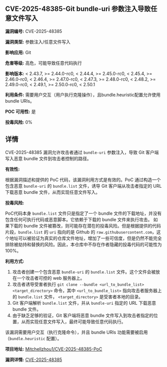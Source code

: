 ## CVE-2025-48385-Git bundle-uri 参数注入导致任意文件写入

**漏洞编号:** CVE-2025-48385

**漏洞类型:** 参数注入/任意文件写入

**影响应用:** Git

**危害等级:** 高危，可能导致任意代码执行

**影响版本:** < 2.43.7, >= 2.44.0-rc0, < 2.44.4, >= 2.45.0-rc0, < 2.45.4, >= 2.46.0-rc0, < 2.46.4, >= 2.47.0-rc0, < 2.47.3, >= 2.48.0-rc0, < 2.48.2, >= 2.49.0-rc0, < 2.49.1, >= 2.50.0-rc0, < 2.50.1

**利用条件:** 需要用户交互（用户执行克隆操作），且bundle.heuristic配置允许使用bundle URIs。

**POC 可用性:** 是

**投毒风险:** 0%

## 详情

CVE-2025-48385 漏洞允许攻击者通过 `bundle-uri` 参数注入，导致 Git 客户端写入恶意 bundle 文件到攻击者控制的路径。 

**有效性:**

根据漏洞描述和提供的 PoC 代码，该漏洞利用方式是有效的。PoC 通过构造一个包含恶意 `bundle-uri` 的 `bundle.list` 文件，诱导 Git 客户端从攻击者指定的 URL 下载恶意 bundle 文件，从而实现任意文件写入。

**投毒风险:**

PoC代码本身 `bundle.list` 文件只是指定了一个 bundle 文件的下载地址，并没有包含任何可执行代码或恶意脚本。它依赖于下载的 bundle 文件来执行攻击。 如果下载的 bundle 文件被篡改，则可能存在潜在的投毒风险。但是根据提供的代码片段，`bundle.list` 的 `uri` 指向的是 Github 的 `raw.githubusercontent.com`，这个地址可以被验证为真实的仓库文件地址，增加了一些可信度，但是仍然不能完全排除被劫持和替换的风险。因此，本仓库中不存在作者隐藏的投毒代码的可能性为 100%。

**利用方式:**

1.  攻击者创建一个包含恶意 `bundle-uri` 的 `bundle.list` 文件。这个文件会被放在一个攻击者可控的 web 服务器上。
2.  攻击者诱导受害者执行 `git clone --bundle <url_to_bundle_list> <target_directory>` 命令，其中 `<url_to_bundle_list>` 指向攻击者服务器上的 `bundle.list` 文件， `<target_directory>` 是受害者本地的目录。
3.  Git 客户端解析 `bundle.list` 文件，并从 `bundle-uri` 指定的 URL 下载恶意 bundle 文件。
4.  由于缺乏足够的验证，Git 客户端将恶意 bundle 文件写入到攻击者指定的位置，从而实现任意文件写入，最终可能导致任意代码执行。

该漏洞需要用户交互（执行克隆命令），并且 bundle URIs 功能需要被启用（`bundle.heuristic` 配置）。

**项目地址:** [Mitchellzhou1/CVE-2025-48385-PoC](https://github.com/Mitchellzhou1/CVE-2025-48385-PoC)

**漏洞详情:** [CVE-2025-48385](https://nvd.nist.gov/vuln/detail/CVE-2025-48385)